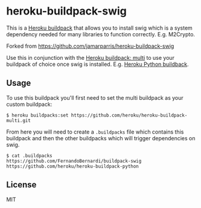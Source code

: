 # heroku-buildpack-swig

This is a [Heroku buildpack](http://devcenter.heroku.com/articles/buildpacks) that
allows you to install swig which is a system dependency needed for many libraries to function correctly. E.g. M2Crypto.

Forked from https://github.com/jamarparris/heroku-buildpack-swig

Use this in conjunction with the [Heroku buildpack: multi](https://github.com/heroku/heroku-buildpack-multi) to use your buildpack of choice once swig is installed. E.g. [Heroku Python buildback](https://github.com/heroku/heroku-buildpack-python).

## Usage

To use this buildpack you'll first need to set the multi buildpack as your custom buildpack:

    $ heroku buildpacks:set https://github.com/heroku/heroku-buildpack-multi.git

From here you will need to create a `.buildpacks` file which contains this buildpack and then the other buildpacks which will trigger dependencies on swig.

    $ cat .buildpacks
    https://github.com/FernandoBernardi/buildpack-swig
    https://github.com/heroku/heroku-buildpack-python

## License

MIT
